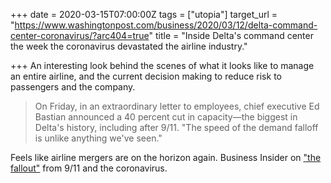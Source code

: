 +++
date = 2020-03-15T07:00:00Z
tags = ["utopia"]
target_url = "https://www.washingtonpost.com/business/2020/03/12/delta-command-center-coronavirus/?arc404=true"
title = "Inside Delta's command center the week the coronavirus devastated the airline industry."

+++
An interesting look behind the scenes of what it looks like to manage an entire airline, and the current decision making to reduce risk to passengers and the company.

> On Friday, in an extraordinary letter to employees, chief executive Ed Bastian announced a 40 percent cut in capacity—the biggest in Delta's history, including after 9/11. "The speed of the demand falloff is unlike anything we've seen."

Feels like airline mergers are on the horizon again. Business Insider on ["the fallout"](https://www.businessinsider.com/coronavirus-travel-ban-us-what-airlines-did-after-911-2020-3 "Business Insider article on the fallout of the coronavirus and 9/11 on the airline industry.") from 9/11 and the coronavirus.